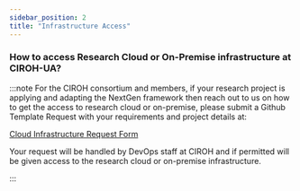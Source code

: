 ```yaml
---
sidebar_position: 2
title: "Infrastructure Access"
---
```

### How to access Research Cloud or On-Premise infrastructure at CIROH-UA?
:::note
For the CIROH consortium and members, if your research project is applying and adapting the NextGen framework then reach out to us on how to get the access to  research cloud or on-premise, please submit a Github Template Request with your requirements and project details at:

<a href="https://github.com/CIROH-UA/NGIAB-CloudInfra/issues/new?assignees=&labels=infrastructure&projects=&template=case_studies_call.md&title="> Cloud Infrastructure Request Form</a>

Your request will be handled by DevOps staff at CIROH and if permitted will be given access to the research cloud or on-premise infrastructure.

:::
